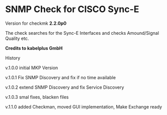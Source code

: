 # SNMP Check for CISCO Sync-E

Version for checkmk **2.2.0p0**

The check searches for the Sync-E Interfaces and checks Amound/Signal Quality etc.


**Credits to kabelplus GmbH**


History

v.1.0.0 initial MKP Version

v.1.0.1 Fix SNMP Discovery and fix if no time available

v.1.0.2 extend SNMP Discovery and fix Service Discovery

v.1.0.3 smal fixes, blacken files

v.1.1.0 added Checkman, moved GUI implementation, Make Exchange ready